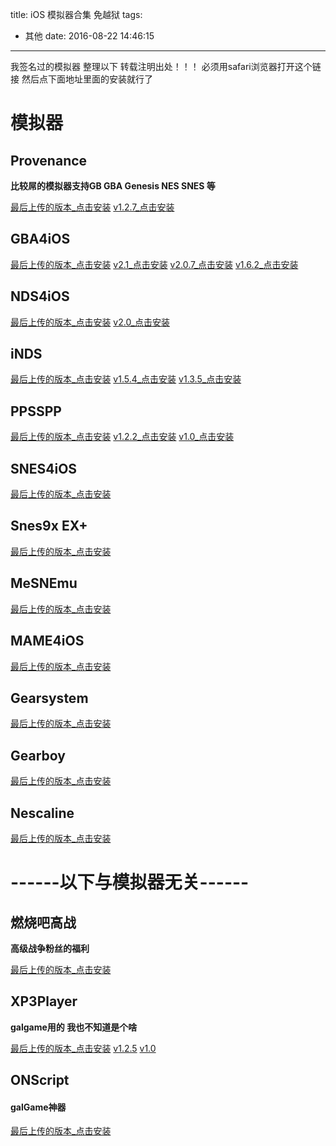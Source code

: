 title: iOS 模拟器合集 免越狱
tags:
  - 其他
date: 2016-08-22 14:46:15
---
我签名过的模拟器 整理以下 转载注明出处！！！
必须用safari浏览器打开这个链接 然后点下面地址里面的安装就行了

<!--more-->

# 模拟器

## Provenance
**比较屌的模拟器支持GB GBA Genesis NES SNES 等**

[最后上传的版本_点击安装][1] 
[v1.2.7_点击安装][2]

## GBA4iOS
[最后上传的版本_点击安装][3]
[v2.1_点击安装][4]
[v2.0.7_点击安装][5]
[v1.6.2_点击安装][6]


## NDS4iOS
[最后上传的版本_点击安装][7]
[v2.0_点击安装][8]

## iNDS
[最后上传的版本_点击安装][9]
[v1.5.4_点击安装][10]
[v1.3.5_点击安装][11]

## PPSSPP
[最后上传的版本_点击安装][12]
[v1.2.2_点击安装][13]
[v1.0_点击安装][14]

## SNES4iOS
[最后上传的版本_点击安装][15]

## Snes9x EX+
[最后上传的版本_点击安装][16]

## MeSNEmu
[最后上传的版本_点击安装][17]

## MAME4iOS
[最后上传的版本_点击安装][18]

## Gearsystem
[最后上传的版本_点击安装][19]

## Gearboy
[最后上传的版本_点击安装][20]

## Nescaline
[最后上传的版本_点击安装][21]


# ------以下与模拟器无关------

## 燃烧吧高战
**高级战争粉丝的福利**

[最后上传的版本_点击安装][22]

## XP3Player
**galgame用的 我也不知道是个啥**

[最后上传的版本_点击安装][23]
[v1.2.5][24]
[v1.0][25]

## ONScript 
#### galGame神器
[最后上传的版本_点击安装][26]



[1]: http://fir.im/wjlf
[2]: http://fir.im/wjlf?release_id=575d2ce800fc74511d000009
[3]: http://fir.im/1afq
[4]: http://fir.im/1afq?release_id=57358f16f2fc4257fa00002d
[5]: http://fir.im/1afq?release_id=570f2cd5748aac5bf100001e
[6]: http://fir.im/1afq?release_id=570f27c400fc7453f4000020
[7]: http://fir.im/vkuy
[8]: http://fir.im/apps/565d423f748aac0a6c000004
[9]: http://fir.im/1u9r
[10]: http://fir.im/1u9r?release_id=5771e4e000fc7427ea000024
[11]: http://fir.im/1u9r?release_id=56e61c3b00fc742433000054
[12]: http://fir.im/15vn
[13]: http://fir.im/15vn?release_id=574077c4f2fc42607400000f
[14]: http://fir.im/15vn?release_id=56e22952f2fc4211ec000059
[15]: http://fir.im/mnku
[16]: http://fir.im/9uvy
[17]: http://fir.im/a8n1
[18]: http://fir.im/mdut
[19]: http://fir.im/wxz5
[20]: http://fir.im/9fta
[21]: http://fir.im/9wey
[22]: http://fir.im/m9j5
[23]: http://fir.im/gz8d
[24]: http://fir.im/gz8d?release_id=5771e04700fc740ff4000019
[25]: http://fir.im/gz8d?release_id=573e67d800fc7433b200001f
[26]: http://fir.im/ebl9